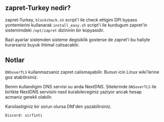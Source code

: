 ## zapret-Turkey nedir?
zapret-Turkey, `blockcheck.sh` script'i ile check ettigim DPI bypass yontemlerini kullanarak `install_easy.sh` script'i ile kurdugum zapret'in sistemimdeki `/opt/zapret` dizininin bir kopyasidir.

Bazi ayarlar sistemden sisteme degisiklik gosterse de zapret'i bu haliyle kurarsaniz buyuk ihtimal calisacaktir.

## Notlar
`DNSoverTLS` kullanmazsaniz zapret calismayabilir. Bunun icin Linux wiki'lerine goz atabilirsiniz.

Benim kullandigim DNS servisi su anda NextDNS. Sitelerinde `DNSoverTLS` ile birlikte NextDNS servisini nasil kurabileceginiz yaziyor ancak hesap acmaniz gerekli olabilir.

Karsilastiginiz bir sorun olursa DM'den yazabilirsiniz. 

`Discord: sirfinti`
